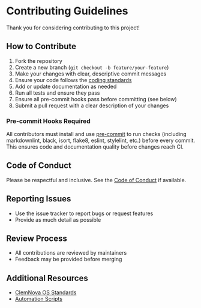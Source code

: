 # Contributing Guidelines

Thank you for considering contributing to this project!

## How to Contribute

1. Fork the repository
2. Create a new branch (`git checkout -b feature/your-feature`)
3. Make your changes with clear, descriptive commit messages
4. Ensure your code follows the [coding standards](../standards/coding-standards/README.md)
5. Add or update documentation as needed
6. Run all tests and ensure they pass
7. Ensure all pre-commit hooks pass before committing (see below)
8. Submit a pull request with a clear description of your changes

### Pre-commit Hooks Required

All contributors must install and use [pre-commit](https://pre-commit.com/) to run checks (including markdownlint, black, isort, flake8, eslint, stylelint, etc.) before every commit. This ensures code and documentation quality before changes reach CI.

## Code of Conduct

Please be respectful and inclusive. See the [Code of Conduct](CODE_OF_CONDUCT.md) if available.

## Reporting Issues

- Use the issue tracker to report bugs or request features
- Provide as much detail as possible

## Review Process

- All contributions are reviewed by maintainers
- Feedback may be provided before merging

## Additional Resources

- [ClemNova OS Standards](../standards/README.md)
- [Automation Scripts](../automation/README.md)

